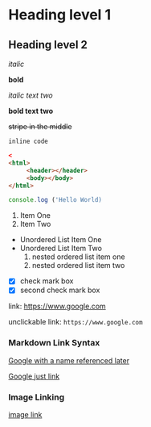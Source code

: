 <!--comment --> 

# Heading level 1
## Heading level 2

*italic* 

**bold** 

_italic text two_

__bold text two__

~~stripe in the middle~~

`inline code`

```html
<
<html>    
     <header></header>
     <body></body>
</html>
``` 

```javascript
console.log ('Hello World)
```
1. Item One
2. Item Two

- Unordered List Item One
- Unordered List Item Two
    1. nested ordered list item one
    2. nested ordered list item two
   

- [x] check mark box
- [x] second check mark box

link: https://www.google.com

unclickable link:
`https://www.google.com`

### Markdown Link Syntax
[Google with a name referenced later][google homepage]

[google homepage]: https://www.google.com

[Google just link](https://www.google.com)

### Image Linking

[image link](./image/FreethenipplePOC.jpeg)